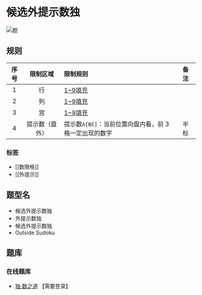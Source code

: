 # 候选外提示数独

![题](https://www.gmpuzzles.com/images/blog/GM-OutsideEx.png)

## 规则

| 序号  |  限制区域   | 限制规则                             | 备注  |
|:---:|:-------:|:---------------------------------|:----|
|  1  |    行    | [1~9填充]                         |     |
|  2  |    列    | [1~9填充]                         |     |
|  3  |    宫    | [1~9填充]                         |     |
|  4  | 提示数（盘外） | 提示数`A[BC]`：当前位置向盘内看，前 3 格一定出现的数字 | 半标  |

### 标签

- [[数限格]]
- [[外提示]]

## 题型名

- 候选外提示数独
- 外提示数独
- 候选外提示数独
- Outside Sudoku

## 题库

### 在线题库

- [独·数之道](http://www.sudokufans.org.cn/lx/game.index.php?type=ts3) 【需要登录】

[1~9填充]: ../../../rules.md#1to9填充
